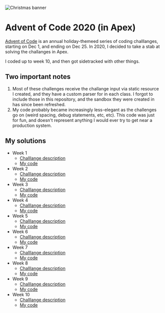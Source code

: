 ![Christmas banner](https://blogs.sap.com/wp-content/uploads/2020/11/EkaoQQTXEAMA4BN.jpg)

# Advent of Code 2020 (in Apex)

[Advent of Code](https://adventofcode.com/) is an annual holiday-themeed series of coding challlanges, starting on Dec 1, and ending on Dec 25. In 2020, I decided to take a stab at solving the challanges in Apex.

I coded up to week 10, and then got sidetracked with other things.

## Two important notes
1. Most of these challenges receive the challange input via static resource I created, and they have a custom parser for in each class. I forgot to include those in this repository, and the sandbox they were created in has since been refreshed. 
2. My code probably became increasingly less-elegant as the challenges go on (weird spacing, debug statements, etc, etc). This code was just for fun, and doesn't represent anything I would ever try to get near a production system.

## My solutions

- Week 1
  - [Challlange description](https://adventofcode.com/2020/day/1)
  - [My code](https://github.com/dylanmorrill/adventOfCode2020__c/blob/master/force-app/main/default/classes/Advent_Day1.cls)
- Week 2
  - [Challlange description](https://adventofcode.com/2020/day/2)
  - [My code](https://github.com/dylanmorrill/adventOfCode2020__c/blob/master/force-app/main/default/classes/Advent_Day2.cls)
- Week 3
  - [Challlange description](https://adventofcode.com/2020/day/3)
  - [My code](https://github.com/dylanmorrill/adventOfCode2020__c/blob/master/force-app/main/default/classes/Advent_Day3.cls)
- Week 4
  - [Challlange description](https://adventofcode.com/2020/day/4)
  - [My code](https://github.com/dylanmorrill/adventOfCode2020__c/blob/master/force-app/main/default/classes/Advent_Day4.cls)
- Week 5
  - [Challlange description](https://adventofcode.com/2020/day/5)
  - [My code](https://github.com/dylanmorrill/adventOfCode2020__c/blob/master/force-app/main/default/classes/Advent_Day5.cls)
- Week 6
  - [Challlange description](https://adventofcode.com/2020/day/6)
  - [My code](https://github.com/dylanmorrill/adventOfCode2020__c/blob/master/force-app/main/default/classes/Advent_Day6.cls)
- Week 7
  - [Challlange description](https://adventofcode.com/2020/day/7)
  - [My code](https://github.com/dylanmorrill/adventOfCode2020__c/blob/master/force-app/main/default/classes/Advent_Day7.cls)
- Week 8
  - [Challlange description](https://adventofcode.com/2020/day/8)
  - [My code](https://github.com/dylanmorrill/adventOfCode2020__c/blob/master/force-app/main/default/classes/Advent_Day8.cls)
- Week 9
  - [Challlange description](https://adventofcode.com/2020/day/9)
  - [My code](https://github.com/dylanmorrill/adventOfCode2020__c/blob/master/force-app/main/default/classes/Advent_Day9.cls)
- Week 10
  - [Challlange description](https://adventofcode.com/2020/day/10)
  - [My code](https://github.com/dylanmorrill/adventOfCode2020__c/blob/master/force-app/main/default/classes/Advent_Day10.cls)
